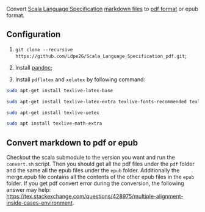 Convert [Scala Language Specification](https://www.scala-lang.org/files/archive/spec/2.13/) [markdown files](https://github.com/scala/scala/tree/2.13.x/spec) to [pdf format](https://gist.github.com/justincbagley/ec0a6334cc86e854715e459349ab1446) or epub format.

## Configuration

1. `git clone --recursive https://github.com/Ldpe2G/Scala_Language_Specification_pdf.git`;

2. Install [pandoc](https://pandoc.org/installing.html#linux);

3. Install `pdflatex` and `xelatex` by following command:

```bash
sudo apt-get install texlive-latex-base

sudo apt-get install texlive-latex-extra texlive-fonts-recommended texlive-fonts-extra

sudo apt-get install texlive-xetex

sudo apt install texlive-math-extra
```

## Convert markdown to pdf or epub

Checkout the scala submodule to the version you want and run the `convert.sh` script. Then you should get all the pdf files under the `pdf` folder and the same all the epub files under the `epub` folder. Additionally the merge.epub file contains all the contents of the other epub files in the `epub` folder. If you get pdf convert error during the conversion, the following answer may help:
https://tex.stackexchange.com/questions/428975/multiple-alignment-inside-cases-environment.

